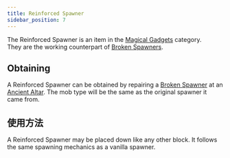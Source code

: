 ```yaml
---
title: Reinforced Spawner
sidebar_position: 7
---
```


The Reinforced Spawner is an item in the [Magical Gadgets](Magical-Gadgets) category.  
They are the working counterpart of [Broken Spawners](Broken-Spawner).

## Obtaining

A Reinforced Spawner can be obtained by repairing a [Broken Spawner](Broken-Spawner) at an [Ancient Altar](Ancient-Altar). The mob type will be the same as the original spawner it came from.

## 使用方法

A Reinforced Spawner may be placed down like any other block. It follows the same spawning mechanics as a vanilla spawner.
